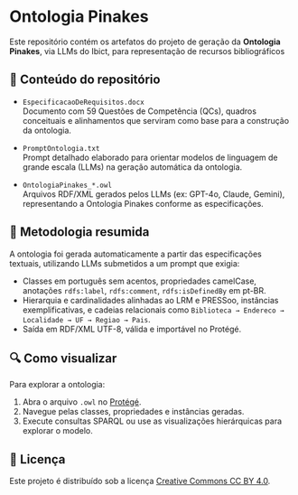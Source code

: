 # Ontologia Pinakes

Este repositório contém os artefatos do projeto de geração da **Ontologia Pinakes**, via LLMs do Ibict, para representação de recursos bibliográficos

## 📄 Conteúdo do repositório

- `EspecificacaoDeRequisitos.docx`  
  Documento com 59 Questões de Competência (QCs), quadros conceituais e alinhamentos que serviram como base para a construção da ontologia.

- `PromptOntologia.txt`  
  Prompt detalhado elaborado para orientar modelos de linguagem de grande escala (LLMs) na geração automática da ontologia.

- `OntologiaPinakes_*.owl`  
  Arquivos RDF/XML gerados pelos LLMs (ex: GPT-4o, Claude, Gemini), representando a Ontologia Pinakes conforme as especificações.

## 🧩 Metodologia resumida

A ontologia foi gerada automaticamente a partir das especificações textuais, utilizando LLMs submetidos a um prompt que exigia:
- Classes em português sem acentos, propriedades camelCase, anotações `rdfs:label`, `rdfs:comment`, `rdfs:isDefinedBy` em pt-BR.
- Hierarquia e cardinalidades alinhadas ao LRM e PRESSoo, instâncias exemplificativas, e cadeias relacionais como `Biblioteca → Endereco → Localidade → UF → Regiao → Pais`.
- Saída em RDF/XML UTF-8, válida e importável no Protégé.

## 🔍 Como visualizar

Para explorar a ontologia:
1. Abra o arquivo `.owl` no [Protégé](https://protege.stanford.edu/).
2. Navegue pelas classes, propriedades e instâncias geradas.
3. Execute consultas SPARQL ou use as visualizações hierárquicas para explorar o modelo.

## 📝 Licença

Este projeto é distribuído sob a licença [Creative Commons CC BY 4.0](https://creativecommons.org/licenses/by/4.0/).
